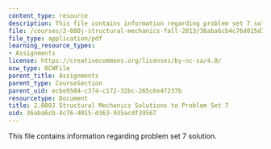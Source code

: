 ```yaml
---
content_type: resource
description: This file contains information regarding problem set 7 solution.
file: /courses/2-080j-structural-mechanics-fall-2013/36aba6cb4c76d015d363935acdf39567_MIT2_080JF13_ProbSet_7_Sol.pdf
file_type: application/pdf
learning_resource_types:
- Assignments
license: https://creativecommons.org/licenses/by-nc-sa/4.0/
ocw_type: OCWFile
parent_title: Assignments
parent_type: CourseSection
parent_uid: ecbe9504-c374-c172-32bc-265c6e47237b
resourcetype: Document
title: 2.080J Structural Mechanics Solutions to Problem Set 7
uid: 36aba6cb-4c76-d015-d363-935acdf39567
---
```

This file contains information regarding problem set 7 solution.